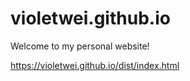 # violetwei.github.io

Welcome to my personal website!

https://violetwei.github.io/dist/index.html
